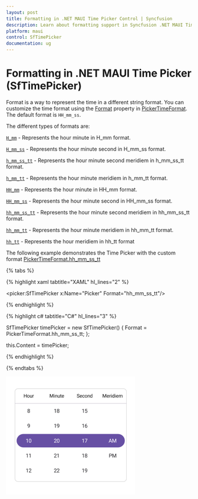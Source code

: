 ```yaml
---
layout: post
title: Formatting in .NET MAUI Time Picker Control | Syncfusion
description: Learn about formatting support in Syncfusion .NET MAUI Time Picker (SfTimePicker) control and its basic features.
platform: maui
control: SfTimePicker
documentation: ug
---
```


# Formatting in .NET MAUI Time Picker (SfTimePicker)

Format is a way to represent the time in a different string format. You can customize the time format using the [Format](https://help.syncfusion.com/cr/maui/Syncfusion.Maui.Picker.SfTimePicker.html#Syncfusion_Maui_Picker_SfTimePicker_Format) property in [PickerTimeFormat](https://help.syncfusion.com/cr/maui/Syncfusion.Maui.Picker.PickerTimeFormat.html). The default format is `HH_mm_ss`.


The different types of formats are:

[`H_mm`](https://help.syncfusion.com/cr/maui/Syncfusion.Maui.Picker.PickerTimeFormat.html#Syncfusion_Maui_Picker_PickerTimeFormat_H_mm) - Represents the hour minute in H_mm format.

[`H_mm_ss`](https://help.syncfusion.com/cr/maui/Syncfusion.Maui.Picker.PickerTimeFormat.html#Syncfusion_Maui_Picker_PickerTimeFormat_H_mm_ss) - Represents the hour minute second in H_mm_ss format.

[`h_mm_ss_tt`](https://help.syncfusion.com/cr/maui/Syncfusion.Maui.Picker.PickerTimeFormat.html#Syncfusion_Maui_Picker_PickerTimeFormat_h_mm_ss_tt) - Represents the hour minute second meridiem in h_mm_ss_tt format.

[`h_mm_tt`](https://help.syncfusion.com/cr/maui/Syncfusion.Maui.Picker.PickerTimeFormat.html#Syncfusion_Maui_Picker_PickerTimeFormat_h_mm_tt) - Represents the hour minute meridiem in h_mm_tt format.

[`HH_mm`](https://help.syncfusion.com/cr/maui/Syncfusion.Maui.Picker.PickerTimeFormat.html#Syncfusion_Maui_Picker_PickerTimeFormat_HH_mm) - Represents the hour minute in HH_mm format.

[`HH_mm_ss`](https://help.syncfusion.com/cr/maui/Syncfusion.Maui.Picker.PickerTimeFormat.html#Syncfusion_Maui_Picker_PickerTimeFormat_HH_mm_ss) - Represents the hour minute second in HH_mm_ss format.

[`hh_mm_ss_tt`](https://help.syncfusion.com/cr/maui/Syncfusion.Maui.Picker.PickerTimeFormat.html#Syncfusion_Maui_Picker_PickerTimeFormat_hh_mm_ss_tt) - Represents the hour minute second meridiem in hh_mm_ss_tt format.

[`hh_mm_tt`](https://help.syncfusion.com/cr/maui/Syncfusion.Maui.Picker.PickerTimeFormat.html#Syncfusion_Maui_Picker_PickerTimeFormat_hh_mm_tt) - Represents the hour minute meridiem in hh_mm_tt format.

[`hh_tt`](https://help.syncfusion.com/cr/maui/Syncfusion.Maui.Picker.PickerTimeFormat.html#Syncfusion_Maui_Picker_PickerTimeFormat_hh_tt) - Represents the hour meridiem in hh_tt format

The following example demonstrates the Time Picker with the custom format [PickerTimeFormat.hh_mm_ss_tt](https://help.syncfusion.com/cr/maui/Syncfusion.Maui.Picker.PickerTimeFormat.html#Syncfusion_Maui_Picker_PickerTimeFormat_h_mm_ss_tt)

{% tabs %}

{% highlight xaml tabtitle="XAML" hl_lines="2" %}

<picker:SfTimePicker x:Name="Picker" 
                     Format="hh_mm_ss_tt"/>

{% endhighlight %}

{% highlight c# tabtitle="C#" hl_lines="3" %}  

SfTimePicker timePicker = new SfTimePicker()
{
    Format = PickerTimeFormat.hh_mm_ss_tt;
};

this.Content = timePicker;

{% endhighlight %}

{% endtabs %}

![Formatting in .NET MAUI Time picker.](images/formatting/maui-time-picker-formatting.png)